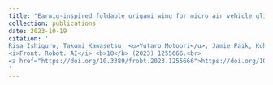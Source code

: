 ```yaml
---
title: "Earwig-inspired foldable origami wing for micro air vehicle gliding"
collection: publications
date: 2023-10-19
citation: '
Risa Ishiguro, Takumi Kawasetsu, <u>Yutaro Motoori</u>, Jamie Paik, Koh Hosoda<br>
<i>Front. Robot. AI</i> <b>10</b> (2023) 1255666.<br>
<a href="https://doi.org/10.3389/frobt.2023.1255666">https://doi.org/10.3389/frobt.2023.1255666</a>
'
---
```

